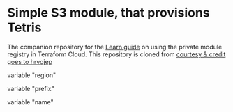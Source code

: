 # Simple S3 module, that provisions Tetris

The companion repository for the [Learn guide](https://learn.hashicorp.com/terraform/modules/private-modules) on using the private module registry in Terraform Cloud. This repository is cloned from [courtesy & credit goes to hrvojep](https://github.com/hrvojep/terraform-aws-s3-webapp)


variable "region"

variable "prefix"

variable "name"
